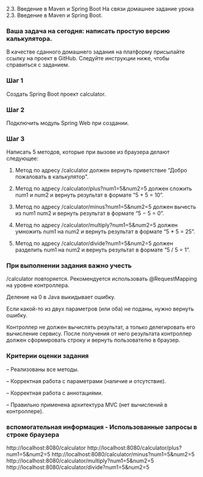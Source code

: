 2.3. Введение в Maven и Spring Boot 
На связи домашнее задание урока 2.3. Введение в Maven и Spring Boot.

### Ваша задача на сегодня: написать простую версию калькулятора. 

В качестве сданного домашнего задания на платформу присылайте ссылку на проект в GitHub. 
Следуйте инструкции ниже, чтобы справиться с заданием.

### Шаг 1

Создать Spring Boot проект calculator.

### Шаг 2

Подключить модуль Spring Web при создании.

### Шаг 3

Написать 5 методов, которые при вызове из браузера делают следующее:

1. Метод по адресу /calculator должен вернуть приветствие “Добро пожаловать в калькулятор".

2. Метод по адресу /calculator/plus?num1=5&num2=5 должен сложить num1 и num2 и вернуть результат 
   в формате “5 + 5 = 10”.

3. Метод по адресу /calculator/minus?num1=5&num2=5 должен вычесть из num1 num2 и вернуть результат 
   в формате “5 − 5 = 0”.

4. Метод по адресу /calculator/multiply?num1=5&num2=5 должен умножить num1 на num2 и вернуть результат
   в формате “5 * 5 = 25”.

5. Метод по адресу /calculator/divide?num1=5&num2=5 должен разделить num1 на num2 и вернуть результат
  в формате “5 / 5 = 1”.

### При выполнении задания важно учесть
/calculator повторяется. Рекомендуется использовать @RequestMapping на уровне контроллера.

Деление на 0 в Java выкидывает ошибку.

Если какой-то из двух параметров (или оба) не поданы, нужно вернуть ошибку.

Контроллер не должен вычислять результат, а только делегировать его вычисление сервису. 
После получения от него результата контроллер должен сформировать строку и вернуть пользователю в браузер.

###  Критерии оценки задания

  – Реализованы все методы.

  – Корректная работа с параметрами (наличие и отсутствие).

  – Корректная работа с аннотациями.

  – Правильно применена архитектура MVC (нет вычислений в контроллере).

### вспомогательная информация - Использованные запросы в строке браузера 
http://localhost:8080/calculator
http://localhost:8080/calculator/plus?num1=5&num2=5
http://localhost:8080/calculator/minus?num1=5&num2=5
http://localhost:8080/calculator/multiply?num1=5&num2=5
http://localhost:8080/calculator/divide?num1=5&num2=5